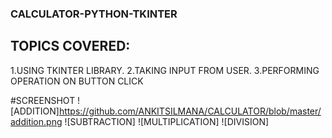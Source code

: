### CALCULATOR-PYTHON-TKINTER

## TOPICS COVERED:
1.USING TKINTER LIBRARY.
2.TAKING INPUT FROM USER.
3.PERFORMING OPERATION ON BUTTON CLICK

#SCREENSHOT
![ADDITION]https://github.com/ANKITSILMANA/CALCULATOR/blob/master/addition.png
![SUBTRACTION]
![MULTIPLICATION]
![DIVISION]
